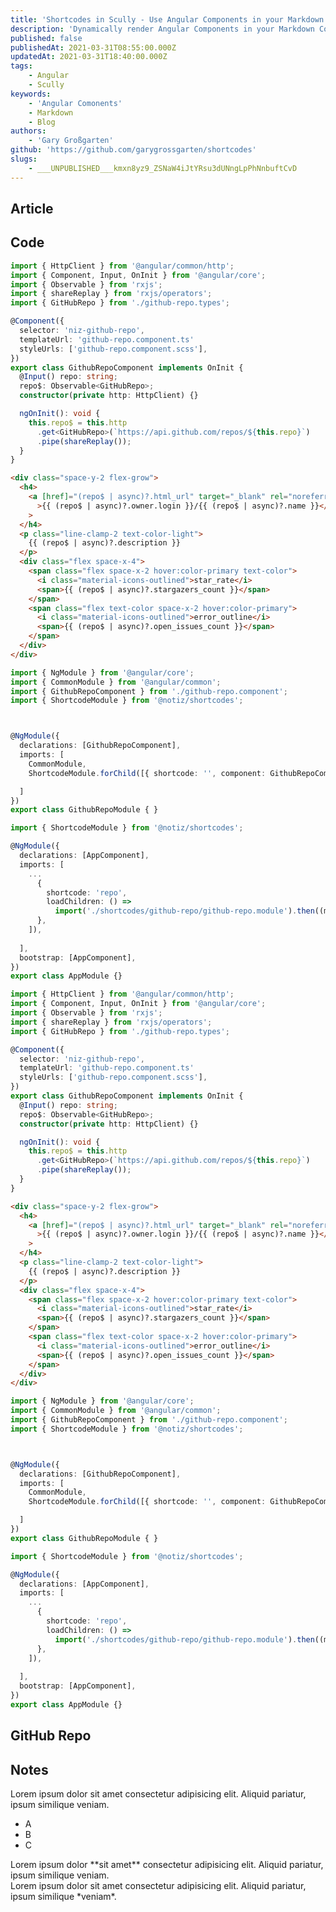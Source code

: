 ```yaml
---
title: 'Shortcodes in Scully - Use Angular Components in your Markdown'
description: 'Dynamically render Angular Components in your Markdown Content'
published: false
publishedAt: 2021-03-31T08:55:00.000Z
updatedAt: 2021-03-31T18:40:00.000Z
tags:
    - Angular
    - Scully
keywords:
    - 'Angular Comonents'
    - Markdown
    - Blog
authors:
    - 'Gary Großgarten'
github: 'https://github.com/garygrossgarten/shortcodes'
slugs:
    - ___UNPUBLISHED___kmxn8yz9_ZSNaW4iJtYRsu3dUNngLpPhNnbuftCvD
---
```


## Article

<div shortcode="article" routes="/blog/jamstack-angular-scully-tailwind-css,/blog/create-a-component-library-for-angular-and-the-web"></div>

## Code

<div shortcode="code" tabs="github-repo.component.ts,github-repo.component.html,github-repo.module.ts,app.module.ts">

```typescript
import { HttpClient } from '@angular/common/http';
import { Component, Input, OnInit } from '@angular/core';
import { Observable } from 'rxjs';
import { shareReplay } from 'rxjs/operators';
import { GitHubRepo } from './github-repo.types';

@Component({
  selector: 'niz-github-repo',
  templateUrl: 'github-repo.component.ts'
  styleUrls: ['github-repo.component.scss'],
})
export class GithubRepoComponent implements OnInit {
  @Input() repo: string;
  repo$: Observable<GitHubRepo>;
  constructor(private http: HttpClient) {}

  ngOnInit(): void {
    this.repo$ = this.http
      .get<GitHubRepo>(`https://api.github.com/repos/${this.repo}`)
      .pipe(shareReplay());
  }
}

```
```html
<div class="space-y-2 flex-grow">
  <h4>
    <a [href]="(repo$ | async)?.html_url" target="_blank" rel="noreferrer"
      >{{ (repo$ | async)?.owner.login }}/{{ (repo$ | async)?.name }}</a
    >
  </h4>
  <p class="line-clamp-2 text-color-light">
    {{ (repo$ | async)?.description }}
  </p>
  <div class="flex space-x-4">
    <span class="flex space-x-2 hover:color-primary text-color">
      <i class="material-icons-outlined">star_rate</i>
      <span>{{ (repo$ | async)?.stargazers_count }}</span>
    </span>
    <span class="flex text-color space-x-2 hover:color-primary">
      <i class="material-icons-outlined">error_outline</i>
      <span>{{ (repo$ | async)?.open_issues_count }}</span>
    </span>
  </div>
</div>
```
```typescript
import { NgModule } from '@angular/core';
import { CommonModule } from '@angular/common';
import { GithubRepoComponent } from './github-repo.component';
import { ShortcodeModule } from '@notiz/shortcodes';



@NgModule({
  declarations: [GithubRepoComponent],
  imports: [
    CommonModule,
    ShortcodeModule.forChild([{ shortcode: '', component: GithubRepoComponent }]),

  ]
})
export class GithubRepoModule { }

```
```typescript
import { ShortcodeModule } from '@notiz/shortcodes';

@NgModule({
  declarations: [AppComponent],
  imports: [
    ...
      {
        shortcode: 'repo',
        loadChildren: () =>
          import('./shortcodes/github-repo/github-repo.module').then((m) => m.GithubRepoModule),
      },
    ]),
   
  ],
  bootstrap: [AppComponent],
})
export class AppModule {}

```
</div>

<div shortcode="code" tabs="github-repo.component.ts,github-repo.component.html,github-repo.module.ts,app.module.ts">

```typescript
import { HttpClient } from '@angular/common/http';
import { Component, Input, OnInit } from '@angular/core';
import { Observable } from 'rxjs';
import { shareReplay } from 'rxjs/operators';
import { GitHubRepo } from './github-repo.types';

@Component({
  selector: 'niz-github-repo',
  templateUrl: 'github-repo.component.ts'
  styleUrls: ['github-repo.component.scss'],
})
export class GithubRepoComponent implements OnInit {
  @Input() repo: string;
  repo$: Observable<GitHubRepo>;
  constructor(private http: HttpClient) {}

  ngOnInit(): void {
    this.repo$ = this.http
      .get<GitHubRepo>(`https://api.github.com/repos/${this.repo}`)
      .pipe(shareReplay());
  }
}

```
```html
<div class="space-y-2 flex-grow">
  <h4>
    <a [href]="(repo$ | async)?.html_url" target="_blank" rel="noreferrer"
      >{{ (repo$ | async)?.owner.login }}/{{ (repo$ | async)?.name }}</a
    >
  </h4>
  <p class="line-clamp-2 text-color-light">
    {{ (repo$ | async)?.description }}
  </p>
  <div class="flex space-x-4">
    <span class="flex space-x-2 hover:color-primary text-color">
      <i class="material-icons-outlined">star_rate</i>
      <span>{{ (repo$ | async)?.stargazers_count }}</span>
    </span>
    <span class="flex text-color space-x-2 hover:color-primary">
      <i class="material-icons-outlined">error_outline</i>
      <span>{{ (repo$ | async)?.open_issues_count }}</span>
    </span>
  </div>
</div>
```
```typescript
import { NgModule } from '@angular/core';
import { CommonModule } from '@angular/common';
import { GithubRepoComponent } from './github-repo.component';
import { ShortcodeModule } from '@notiz/shortcodes';



@NgModule({
  declarations: [GithubRepoComponent],
  imports: [
    CommonModule,
    ShortcodeModule.forChild([{ shortcode: '', component: GithubRepoComponent }]),

  ]
})
export class GithubRepoModule { }

```
```typescript
import { ShortcodeModule } from '@notiz/shortcodes';

@NgModule({
  declarations: [AppComponent],
  imports: [
    ...
      {
        shortcode: 'repo',
        loadChildren: () =>
          import('./shortcodes/github-repo/github-repo.module').then((m) => m.GithubRepoModule),
      },
    ]),
   
  ],
  bootstrap: [AppComponent],
})
export class AppModule {}

```
</div>


## GitHub Repo

<div shortcode="repo" repo="notiz-dev/notiz"></div>

## Notes 

<div shortcode="note" title="Info Note">  
Lorem ipsum dolor sit amet consectetur adipisicing elit. Aliquid pariatur, ipsum similique veniam.

* A
* B
* C
</div>

<div shortcode="note" type="success" title="Success Note">  Lorem ipsum dolor **sit amet** consectetur adipisicing elit. Aliquid pariatur, ipsum similique veniam.
</div>

<div shortcode="note" type="warn" title="Warn Note">  Lorem ipsum dolor sit amet consectetur adipisicing elit. Aliquid pariatur, ipsum similique *veniam*.
</div>